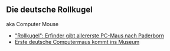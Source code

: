## Die deutsche Rollkugel
aka Computer Mouse

- ["Rollkugel": Erfinder gibt allererste PC-Maus nach Paderborn ](https://www.heise.de/newsticker/meldung/Rollkugel-Erfinder-gibt-allerste-PC-Maus-nach-Paderborn-4421963.html)
- [Erste deutsche Computermaus kommt ins Museum](https://www.faz.net/aktuell/wirtschaft/diginomics/erste-deutsche-computermaus-kommt-ins-museum-16186330.html)
